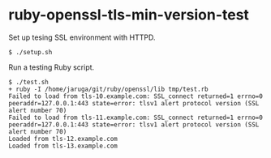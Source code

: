 # ruby-openssl-tls-min-version-test

Set up tesing SSL environment with HTTPD.

```
$ ./setup.sh
```

Run a testing Ruby script.

```
$ ./test.sh
+ ruby -I /home/jaruga/git/ruby/openssl/lib tmp/test.rb
Failed to load from tls-10.example.com: SSL_connect returned=1 errno=0 peeraddr=127.0.0.1:443 state=error: tlsv1 alert protocol version (SSL alert number 70)
Failed to load from tls-11.example.com: SSL_connect returned=1 errno=0 peeraddr=127.0.0.1:443 state=error: tlsv1 alert protocol version (SSL alert number 70)
Loaded from tls-12.example.com
Loaded from tls-13.example.com
```
